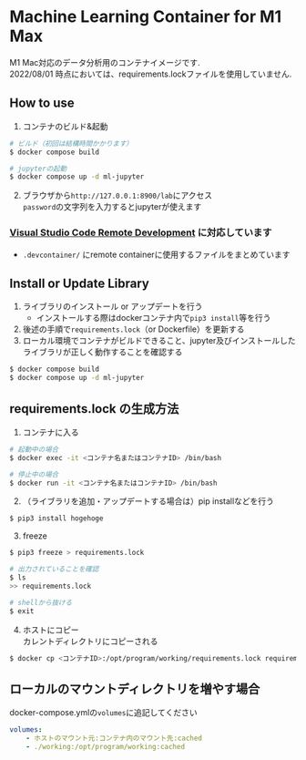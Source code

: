 # Machine Learning Container for M1 Max

M1 Mac対応のデータ分析用のコンテナイメージです.  
2022/08/01 時点においては、requirements.lockファイルを使用していません. 

## How to use

1. コンテナのビルド&起動  
```sh
# ビルド（初回は結構時間かかります）
$ docker compose build

# jupyterの起動
$ docker compose up -d ml-jupyter
```

2. ブラウザから`http://127.0.0.1:8900/lab`にアクセス  
`password`の文字列を入力するとjupyterが使えます

### [Visual Studio Code Remote Development](https://code.visualstudio.com/docs/remote/remote-overview) に対応しています

- `.devcontainer/` にremote containerに使用するファイルをまとめています 

## Install or Update Library

1. ライブラリのインストール or アップデートを行う  
    - インストールする際はdockerコンテナ内で`pip3 install`等を行う
2. 後述の手順で`requirements.lock`（or Dockerfile）を更新する  
3. ローカル環境でコンテナがビルドできること、jupyter及びインストールしたライブラリが正しく動作することを確認する  
```sh
$ docker compose build
$ docker compose up -d ml-jupyter
```

## requirements.lock の生成方法

1. コンテナに入る  
```sh
# 起動中の場合
$ docker exec -it <コンテナ名またはコンテナID> /bin/bash

# 停止中の場合
$ docker run -it <コンテナ名またはコンテナID> /bin/bash
```

2. （ライブラリを追加・アップデートする場合は）pip installなどを行う  
```sh
$ pip3 install hogehoge
```

3. freeze  
```sh
$ pip3 freeze > requirements.lock

# 出力されていることを確認
$ ls
>> requirements.lock

# shellから抜ける
$ exit
```

4. ホストにコピー  
カレントディレクトリにコピーされる
```sh
$ docker cp <コンテナID>:/opt/program/working/requirements.lock requirements.lock
```

## ローカルのマウントディレクトリを増やす場合

docker-compose.ymlの`volumes`に追記してください
```yaml
volumes:
    - ホストのマウント元:コンテナ内のマウント先:cached
    - ./working:/opt/program/working:cached
```
